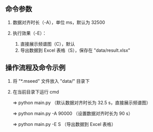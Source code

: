 ## 命令参数

1. 数据对齐时长（-A），单位 ms，默认为 32500

2. 执行效果（-E）：
   1. 直接展示频谱图（C），默认
   2. 导出数据到 Excel 表格（S），保存在 "data/result.xlsx"



## 操作流程及命令示例

1. 将 "*.mseed" 文件放入 "data/" 目录下

2. 在当前目录下运行 cmd

   => python main.py （默认数据对齐时长为 32.5 s，直接展示频谱图）

   => python main.py -A 90000 （设置数据对齐时长为 90 s）

   => python main.py -E S （导出数据到 Excel 表格）

